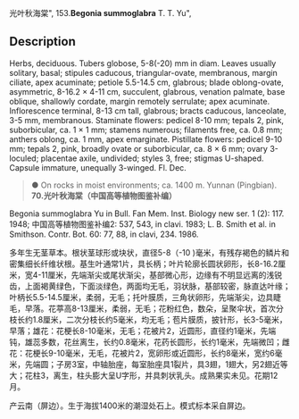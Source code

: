 光叶秋海棠",
153.**Begonia summoglabra** T. T. Yu",

## Description
Herbs, deciduous. Tubers globose, 5-8(-20) mm in diam. Leaves usually solitary, basal; stipules caducous, triangular-ovate, membranous, margin ciliate, apex acuminate; petiole 5.5-14.5 cm, glabrous; blade oblong-ovate, asymmetric, 8-16.2 × 4-11 cm, succulent, glabrous, venation palmate, base oblique, shallowly cordate, margin remotely serrulate; apex acuminate. Inflorescence terminal, 8-13 cm tall, glabrous; bracts caducous, lanceolate, 3-5 mm, membranous. Staminate flowers: pedicel 8-10 mm; tepals 2, pink, suborbicular, ca. 1 × 1 mm; stamens numerous; filaments free, ca. 0.8 mm; anthers oblong, ca. 1 mm, apex emarginate. Pistillate flowers: pedicel 9-10 mm; tepals 2, pink, broadly ovate or suborbicular, ca. 8 × 6 mm; ovary 3-loculed; placentae axile, undivided; styles 3, free; stigmas U-shaped. Capsule immature, unequally 3-winged. Fl. Dec.

> ● On rocks in moist environments; ca. 1400 m. Yunnan (Pingbian).
**70.光叶秋海棠（中国高等植物图鉴补编）**

Begonia summoglabra Yu in Bull. Fan Mem. Inst. Biology new ser. 1 (2): 117. 1948; 中国高等植物图鉴补编2: 537, 543, in clavi. 1983; L. B. Smith et al. in Smithson. Contr. Bot. 60: 77, 88, in clavi, 234. 1986.

多年生无茎草本。根状茎球形或块状，直径5-8（-10 )毫米，有残存褐色的鳞片和密集细长纤维状根。基生叶通常1片，具长柄；叶片轮廓长圆状卵形，长8-16.2厘米，宽4-11厘米，先端渐尖或尾状渐尖，基部微心形，边缘有不明显远离的浅锐齿，上面褐黄绿色，下面淡绿色，两面均无毛，羽状脉，基部较密，脉直达叶缘；叶柄长5.5-14.5厘米，柔弱，无毛；托叶膜质，三角状卵形，先端渐尖，边具睫毛，早落。花葶高8-13厘米，柔弱，无毛；花粉红色，数朵，呈聚伞状，首次分枝长约1.8厘米，二次分枝长约5毫米，均无毛；苞片膜质，披针形，长3-5毫米，早落；雄花：花梗长8-10毫米，无毛；花被片2，近圆形，直径约1毫米，先端钝，雄蕊多数，花丝离生，长约0.8毫米，花药长圆形，长约1毫米，先端微凹；雌花：花梗长9-10毫米，无毛，花被片2，宽卵形或近圆形，长约8毫米，宽约6毫米，先端圆；子房3室，中轴胎座，每室胎座具1裂片，具3翅，1翅大，另2翅近等大；花柱3，离生，柱头膨大呈U字形，并具刺状乳头。成熟果实未见。花期12月。

产云南（屏边）。生于海拔1400米的潮湿处石上。模式标本采自屏边。
